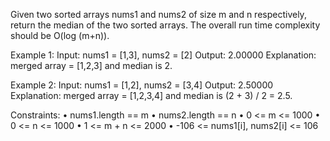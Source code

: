 Given two sorted arrays nums1 and nums2 of size m and n respectively, return the median of the two sorted arrays.
The overall run time complexity should be O(log (m+n)).
 
Example 1:
Input: nums1 = [1,3], nums2 = [2]
Output: 2.00000
Explanation: merged array = [1,2,3] and median is 2.

Example 2:
Input: nums1 = [1,2], nums2 = [3,4]
Output: 2.50000
Explanation: merged array = [1,2,3,4] and median is (2 + 3) / 2 = 2.5.
 
Constraints:
•	nums1.length == m
•	nums2.length == n
•	0 <= m <= 1000
•	0 <= n <= 1000
•	1 <= m + n <= 2000
•	-106 <= nums1[i], nums2[i] <= 106
